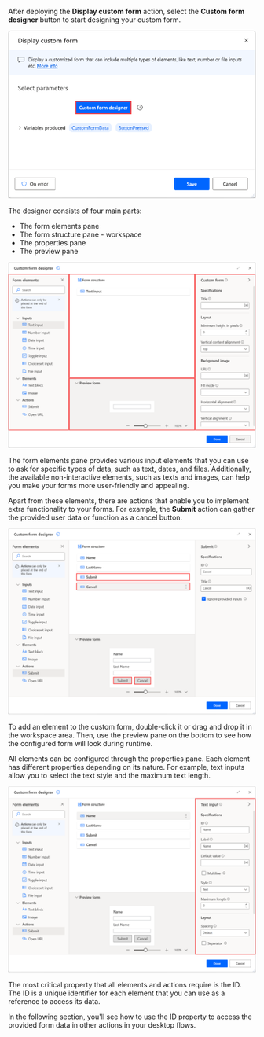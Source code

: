After deploying the **Display custom form** action, select the **Custom form designer** button to start designing your custom form.

![Screenshot of the Display custom form action.](..\media\display-custom-form-action.png)

The designer consists of four main parts:
- The form elements pane
- The form structure pane - workspace
- The properties pane
- The preview pane

![Screenshot of the custom form designer.](..\media\custom-form-designer.png)

The form elements pane provides various input elements that you can use to ask for specific types of data, such as text, dates, and files. Additionally, the available non-interactive elements, such as texts and images, can help you make your forms more user-friendly and appealing. 

Apart from these elements, there are actions that enable you to implement extra functionality to your forms. For example, the **Submit** action can gather the provided user data or function as a cancel button.

![Screenshot of a custom form preview.](..\media\custom-form-preview.png)

To add an element to the custom form, double-click it or drag and drop it in the workspace area. Then, use the preview pane on the bottom to see how the configured form will look during runtime.

All elements can be configured through the properties pane. Each element has different properties depending on its nature. For example, text inputs allow you to select the text style and the maximum text length.

![Screenshot of the properties of a text input element.](..\media\text-input-properties.png)

The most critical property that all elements and actions require is the ID. The ID is a unique identifier for each element that you can use as a reference to access its data.

In the following section, you'll see how to use the ID property to access the provided form data in other actions in your desktop flows.
